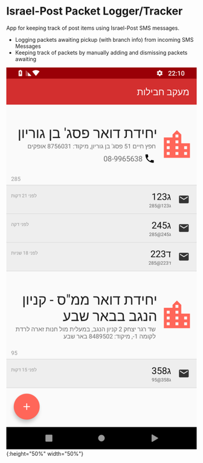 # Israel-Post Packet Logger/Tracker 

App for keeping track of post items using Israel-Post SMS messages.

  - Logging packets awaiting pickup (with branch info) from incoming SMS Messages
  - Keeping track of packets by manually adding and dismissing packets awaiting 
  
 
![alt text](https://raw.githubusercontent.com/gilmaimon/IsraelPost-Tracker/master/Screenshot_1543702248.png){:height="50%" width="50%"}
